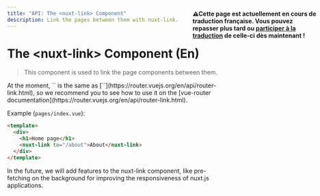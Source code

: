 ```yaml
---
title: "API: The <nuxt-link> Component"
description: Link the pages between them with nuxt-link.
---
```


# The &lt;nuxt-link&gt; Component (En)

> This component is used to link the page components between them.

<p style="width: 294px;position: fixed; top : 64px; right: 4px;" class="Alert Alert--orange"><strong>⚠Cette page est actuellement en cours de traduction française. Vous pouvez repasser plus tard ou <a href="https://github.com/vuejs-fr/nuxt" target="_blank">participer à la traduction</a> de celle-ci dès maintenant !</strong></p><p>At the moment, `<nuxt-link>` is the same as [`<router-link>`](https://router.vuejs.org/en/api/router-link.html), so we recommend you to see how to use it on the [vue-router documentation](https://router.vuejs.org/en/api/router-link.html).</p>

Example (`pages/index.vue`):

```html
<template>
  <div>
    <h1>Home page</h1>
    <nuxt-link to="/about">About</nuxt-link>
  </div>
</template>
```

In the future, we will add features to the nuxt-link component, like pre-fetching on the background for improving the responsiveness of nuxt.js applications.
